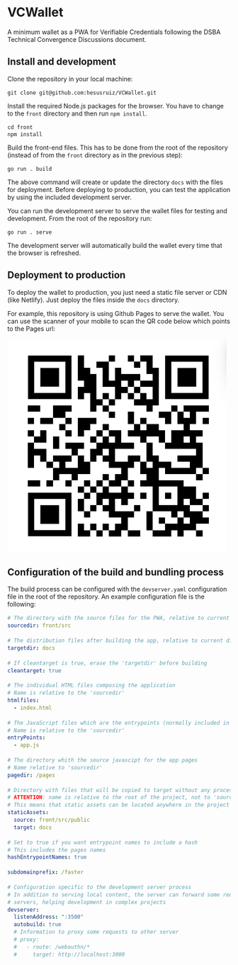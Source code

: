 # VCWallet

A minimum wallet as a PWA for Verifiable Credentials following the DSBA Technical Convergence Discussions document.

## Install and development

Clone the repository in your local machine:

```
git clone git@github.com:hesusruiz/VCWallet.git
```

Install the required Node.js packages for the browser. You have to change to the `front` directory and then run `npm install`.

```
cd front
npm install
```

Build the front-end files. This has to be done from the root of the repository (instead of from the `front` directory as in the previous step):

```
go run . build
```

The above command will create or update the directory `docs` with the files for deployment. Before deploying to production, you can test the application by using the included development server.

You can run the development server to serve the wallet files for testing and development. From the root of the repository run:

```
go run . serve
```

The development server will automatically build the wallet every time that the browser is refreshed.

## Deployment to production

To deploy the wallet to production, you just need a static file server or CDN (like Netlify). Just deploy the files inside the `docs` directory.

For example, this repository is using Github Pages to serve the wallet. You can use the scanner of your mobile to scan the QR code below which points to the Pages url:

![](qrcode.png)

## Configuration of the build and bundling process

The build process can be configured with the `devserver.yaml` configuration file in the root of the repository. An example configuration file is the following:

```yaml
# The directory with the source files for the PWA, relative to current directory
sourcedir: front/src

# The distribution files after building the app, relative to current directory
targetdir: docs

# If cleantarget is true, erase the 'targetdir' before building
cleantarget: true

# The individual HTML files composing the application
# Name is relative to the 'sourcedir'
htmlfiles:
  - index.html

# The JavaScript files which are the entrypoints (normally included in the HTML files)
# Name is relative to the 'sourcedir'
entryPoints:
  - app.js

# The directory whith the source javascipt for the app pages
# Name relative to 'sourcedir'
pagedir: /pages

# Directory with files that will be copied to target without any processing
# ATTENTION: name is relative to the root of the project, not to 'sourcedir'
# This means that static assets can be located anywhere in the project directory
staticAssets:
  source: front/src/public
  target: docs

# Set to true if you want entrypoint names to include a hash
# This includes the pages names
hashEntrypointNames: true

subdomainprefix: /faster

# Configuration specific to the development server process
# In addition to serving local content, the server can forward some requests from the frontend to other
# servers, helping development in complex projects
devserver:
  listenAddress: ":3500"
  autobuild: true
  # Information to proxy some requests to other server
  # proxy:
  #   - route: /webauthn/*
  #     target: http://localhost:3000
```

